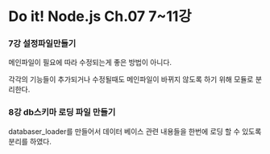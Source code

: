 # Do it! Node.js Ch.07 7~11강

### 7강 설정파일만들기

메인파일이 필요에 따라 수정되는게 좋은 방법이 아니다.

각각의 기능들이 추가되거나 수정될때도 메인파일이 바뀌지 않도록 하기 위해 모듈로 분리한다.



### 8강 db스키마 로딩 파일 만들기

databaser_loader를 만들어서 데이터 베이스 관련 내용들을 한번에 로딩 할 수 있도록 분리를 하였다.

```js

```

